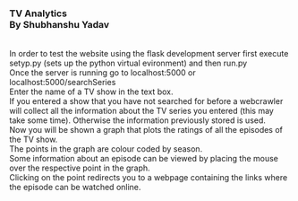 <h3><strong>TV Analytics</strong><br>
By Shubhanshu Yadav</h3><br>
In order to test the website using the flask development server first execute setyp.py (sets up the python virtual evironment) and then run.py <br>
Once the server is running go to localhost:5000 or localhost:5000/searchSeries<br>
Enter the name of a TV show in the text box. <br>
If you entered a show that you have not searched for before a webcrawler will collect all the information about the TV series you entered (this may take some time). Otherwise the information previously stored is used.<br>
Now you will be shown a graph that plots the ratings of all the episodes of the TV show. <br>
The points in the graph are colour coded by season.<br>
Some information about an episode can be viewed by placing the mouse over the respective point in the graph. <br>
Clicking on the point redirects you to a webpage containing the links where the episode can be watched online.<br>